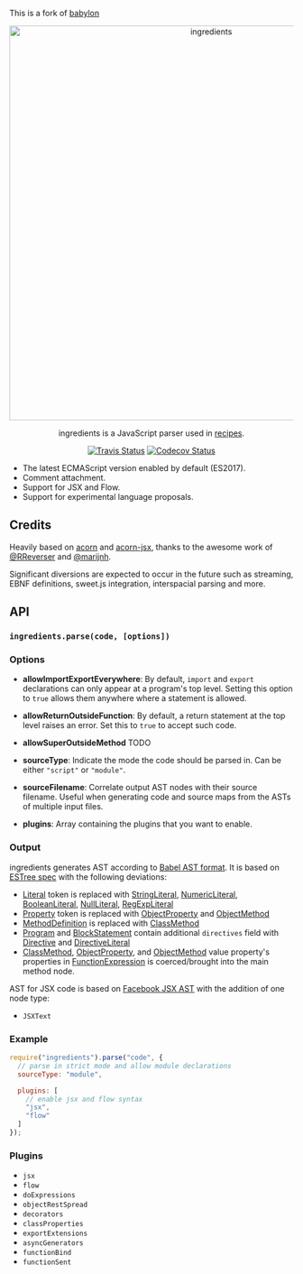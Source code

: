 This is a fork of [babylon](https://github.com/babel/babylon)

<p align="center">
  <img alt="ingredients" src="https://raw.githubusercontent.com/babel/logo/master/ingredients.png" width="700">
</p>

<p align="center">
  ingredients is a JavaScript parser used in <a href="https://github.com/recipesjs/recipes">recipes</a>.
</p>

<p align="center">
  <a href="https://travis-ci.org/recipesjs/ingredients"><img alt="Travis Status" src="https://img.shields.io/travis/recipesjs/ingredients/master.svg?style=flat&label=travis"></a>
  <a href="https://codecov.io/gh/recipesjs/ingredients"><img alt="Codecov Status" src="https://img.shields.io/codecov/c/github/recipesjs/ingredients/master.svg?style=flat"></a>
</p>

 - The latest ECMAScript version enabled by default (ES2017).
 - Comment attachment.
 - Support for JSX and Flow.
 - Support for experimental language proposals.

## Credits

Heavily based on [acorn](https://github.com/marijnh/acorn) and [acorn-jsx](https://github.com/RReverser/acorn-jsx),
thanks to the awesome work of [@RReverser](https://github.com/RReverser) and [@marijnh](https://github.com/marijnh).

Significant diversions are expected to occur in the future such as streaming, EBNF definitions, sweet.js integration, interspacial parsing and more.

## API

### `ingredients.parse(code, [options])`

### Options

- **allowImportExportEverywhere**: By default, `import` and `export`
  declarations can only appear at a program's top level. Setting this
  option to `true` allows them anywhere where a statement is allowed.

- **allowReturnOutsideFunction**: By default, a return statement at
  the top level raises an error. Set this to `true` to accept such
  code.

- **allowSuperOutsideMethod** TODO

- **sourceType**: Indicate the mode the code should be parsed in. Can be
  either `"script"` or `"module"`.

- **sourceFilename**: Correlate output AST nodes with their source filename.  Useful when generating code and source maps from the ASTs of multiple input files.

- **plugins**: Array containing the plugins that you want to enable.

### Output

ingredients generates AST according to [Babel AST format][].
It is based on [ESTree spec][] with the following deviations:

- [Literal][] token is replaced with [StringLiteral][], [NumericLiteral][], [BooleanLiteral][], [NullLiteral][], [RegExpLiteral][]
- [Property][] token is replaced with [ObjectProperty][] and [ObjectMethod][]
- [MethodDefinition][] is replaced with [ClassMethod][]
- [Program][] and [BlockStatement][] contain additional `directives` field with [Directive][] and [DirectiveLiteral][]
- [ClassMethod][], [ObjectProperty][], and [ObjectMethod][] value property's properties in [FunctionExpression][] is coerced/brought into the main method node.

AST for JSX code is based on [Facebook JSX AST][] with the addition of one node type:

- `JSXText`

[Babel AST format]: https://github.com/recipesjs/ingredients/blob/master/ast/spec.md
[ESTree spec]: https://github.com/estree/estree

[Literal]: https://github.com/estree/estree/blob/master/spec.md#literal
[Property]: https://github.com/estree/estree/blob/master/spec.md#property
[MethodDefinition]: https://github.com/estree/estree/blob/master/es6.md#methoddefinition

[StringLiteral]: https://github.com/recipesjs/ingredients/blob/master/ast/spec.md#stringliteral
[NumericLiteral]: https://github.com/recipesjs/ingredients/blob/master/ast/spec.md#numericliteral
[BooleanLiteral]: https://github.com/recipesjs/ingredients/blob/master/ast/spec.md#booleanliteral
[NullLiteral]: https://github.com/recipesjs/ingredients/blob/master/ast/spec.md#nullliteral
[RegExpLiteral]: https://github.com/recipesjs/ingredients/blob/master/ast/spec.md#regexpliteral
[ObjectProperty]: https://github.com/recipesjs/ingredients/blob/master/ast/spec.md#objectproperty
[ObjectMethod]: https://github.com/recipesjs/ingredients/blob/master/ast/spec.md#objectmethod
[ClassMethod]: https://github.com/recipesjs/ingredients/blob/master/ast/spec.md#classmethod
[Program]: https://github.com/recipesjs/ingredients/blob/master/ast/spec.md#programs
[BlockStatement]: https://github.com/recipesjs/ingredients/blob/master/ast/spec.md#blockstatement
[Directive]: https://github.com/recipesjs/ingredients/blob/master/ast/spec.md#directive
[DirectiveLiteral]: https://github.com/recipesjs/ingredients/blob/master/ast/spec.md#directiveliteral
[FunctionExpression]: https://github.com/recipesjs/ingredients/blob/master/ast/spec.md#functionexpression

[Facebook JSX AST]: https://github.com/facebook/jsx/blob/master/AST.md

### Example

```javascript
require("ingredients").parse("code", {
  // parse in strict mode and allow module declarations
  sourceType: "module",

  plugins: [
    // enable jsx and flow syntax
    "jsx",
    "flow"
  ]
});
```

### Plugins

 - `jsx`
 - `flow`
 - `doExpressions`
 - `objectRestSpread`
 - `decorators`
 - `classProperties`
 - `exportExtensions`
 - `asyncGenerators`
 - `functionBind`
 - `functionSent`
